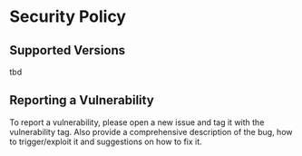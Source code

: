 # Security Policy

## Supported Versions

tbd

## Reporting a Vulnerability

To report a vulnerability, please open a new issue and tag it with the vulnerability tag. Also provide a comprehensive description of the bug, how to trigger/exploit it and suggestions on how to fix it.
